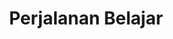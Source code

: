 ---
title: Perjalanan Belajar
description: Membuat Panduan dari hal yang pernah dipelajari adalah gaya belajar saya
---